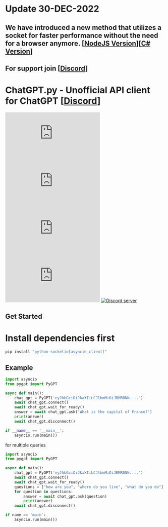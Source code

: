 # Update 30-DEC-2022
## We have introduced a new method that utilizes a socket for faster performance without the need for a browser anymore. [[NodeJS Version](https://github.com/PawanOsman/chatgpt-io)][[C# Version](https://github.com/PawanOsman/ChatGPT.Net)]

## For support join [[Discord](https://discord.pawan.krd)]
# ChatGPT.py - Unofficial API client for ChatGPT [[Discord](https://discord.pawan.krd)]

[![GitHub issues](https://img.shields.io/github/issues/pawanosman/ChatGPT.py)](https://github.com/PawanOsman/ChatGPT.py/issues)
[![GitHub forks](https://img.shields.io/github/forks/pawanosman/ChatGPT.py)](https://github.com/pawanosman/ChatGPT.py/network)
[![GitHub stars](https://img.shields.io/github/stars/pawanosman/ChatGPT.py)](https://github.com/pawanosman/ChatGPT.py/stargazers)
[![GitHub license](https://img.shields.io/github/license/pawanosman/ChatGPT.py)](https://github.com/pawanosman/ChatGPT.py)
[![Discord server](https://img.shields.io/discord/1055397662976905229?color=5865F2&logo=discord&logoColor=white)](https://discord.pawan.krd)

## Get Started
# Install dependencies first
```bash
pip install "python-socketio[asyncio_client]"
```

## Example

```python
import asyncio
from pygpt import PyGPT

async def main():
    chat_gpt = PyGPT('eyJhbGciOiJkaXIiLCJlbmMiOiJBMR0NN....')
    await chat_gpt.connect()
    await chat_gpt.wait_for_ready()
    answer = await chat_gpt.ask('What is the capital of France?')
    print(answer)
    await chat_gpt.disconnect()

if __name__ == '__main__':
    asyncio.run(main())
```


for multiple queries

```python 
import asyncio
from pygpt import PyGPT

async def main():
    chat_gpt = PyGPT('eyJhbGciOiJkaXIiLCJlbmMiOiJBMR0NN....')
    await chat_gpt.connect()
    await chat_gpt.wait_for_ready()
    questions = ["how are you", "where do you live", "what do you do"]
    for question in questions:
        answer = await chat_gpt.ask(question)
        print(answer)
    await chat_gpt.disconnect()

if name == 'main':
    asyncio.run(main())
 ```
